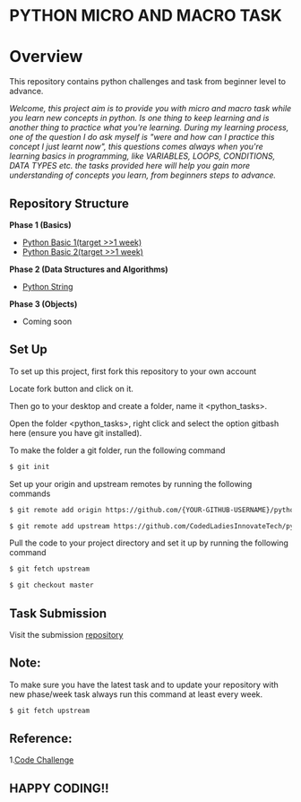 # **PYTHON MICRO AND MACRO TASK**

# **Overview**

This repository contains python challenges and task from beginner level to advance.

_Welcome, this project aim is to provide you with micro and macro task while you learn new concepts in python. Is one thing to keep learning and is another thing to practice what you're learning. During my learning process, one of the question I do ask myself is "were and how can I practice this concept I just learnt now", this questions comes always when you're learning basics in programming, like VARIABLES, LOOPS, CONDITIONS, DATA TYPES etc. the tasks provided here will help you gain more understanding of concepts you learn, from beginners steps to advance._

## Repository Structure

**Phase 1 (Basics)**

- [Python Basic 1(target >>1 week)](https://github.com/emetowinner/python-challenges/tree/master/Phase-1/Python%20Basic%201)
- [Python Basic 2(target >>1 week)](https://github.com/CodedLadiesInnovateTech/python-challenges/tree/master/Phase-1/Python%20Basic%202)


**Phase 2 (Data Structures and Algorithms)**

- [Python String](https://github.com/CodedLadiesInnovateTech/python-challenges/tree/master/Phase-2/String)

**Phase 3 (Objects)**

- Coming soon

## Set Up

To set up this project, first fork this repository to your own account

Locate fork button and click on it.

Then go to your desktop and create a folder, name it <python_tasks>.

Open the folder <python_tasks>, right click and select the option gitbash here (ensure you have git installed).

To make the folder a git folder, run the following command

```sh
$ git init
```

Set up your origin and upstream remotes by running the following commands

```sh
$ git remote add origin https://github.com/{YOUR-GITHUB-USERNAME}/python-challenges.git
```

```sh
$ git remote add upstream https://github.com/CodedLadiesInnovateTech/python-challenges.git
```

Pull the code to your project directory and set it up by running the following command

```sh
$ git fetch upstream
```

```sh
$ git checkout master
```

## Task Submission

Visit the submission [repository](https://github.com/CodedLadiesInnovateTech/python-challenge-solutions)

## Note:

To make sure you have the latest task and to update your repository with new phase/week task always run this command at least every week.

```sh
$ git fetch upstream
```

## Reference:

1.[Code Challenge](https://www.w3resource.com/)

## HAPPY CODING!!
